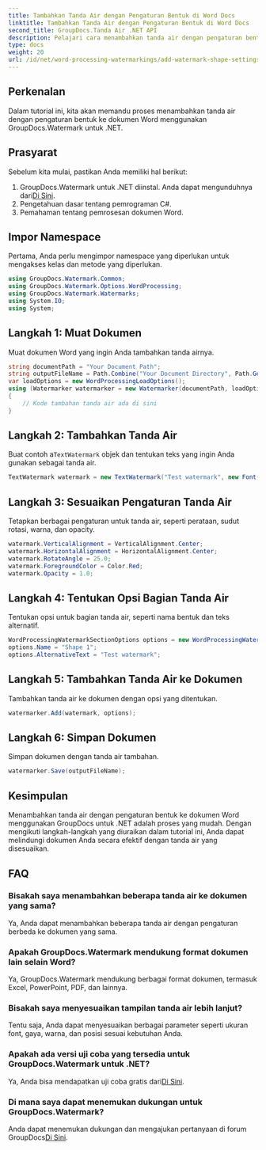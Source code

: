```yaml
---
title: Tambahkan Tanda Air dengan Pengaturan Bentuk di Word Docs
linktitle: Tambahkan Tanda Air dengan Pengaturan Bentuk di Word Docs
second_title: GroupDocs.Tanda Air .NET API
description: Pelajari cara menambahkan tanda air dengan pengaturan bentuk ke dokumen Word menggunakan GroupDocs untuk .NET. Lindungi dokumen Anda secara efektif.
type: docs
weight: 20
url: /id/net/word-processing-watermarkings/add-watermark-shape-settings-word-docs/
---
```

## Perkenalan
Dalam tutorial ini, kita akan memandu proses menambahkan tanda air dengan pengaturan bentuk ke dokumen Word menggunakan GroupDocs.Watermark untuk .NET.
## Prasyarat
Sebelum kita mulai, pastikan Anda memiliki hal berikut:
1.  GroupDocs.Watermark untuk .NET diinstal. Anda dapat mengunduhnya dari[Di Sini](https://releases.groupdocs.com/Watermark/net/).
2. Pengetahuan dasar tentang pemrograman C#.
3. Pemahaman tentang pemrosesan dokumen Word.

## Impor Namespace
Pertama, Anda perlu mengimpor namespace yang diperlukan untuk mengakses kelas dan metode yang diperlukan.
```csharp
using GroupDocs.Watermark.Common;
using GroupDocs.Watermark.Options.WordProcessing;
using GroupDocs.Watermark.Watermarks;
using System.IO;
using System;
```
## Langkah 1: Muat Dokumen
Muat dokumen Word yang ingin Anda tambahkan tanda airnya.
```csharp
string documentPath = "Your Document Path";
string outputFileName = Path.Combine("Your Document Directory", Path.GetFileName(documentPath));
var loadOptions = new WordProcessingLoadOptions();
using (Watermarker watermarker = new Watermarker(documentPath, loadOptions))
{
    // Kode tambahan tanda air ada di sini
}
```
## Langkah 2: Tambahkan Tanda Air
 Buat contoh a`TextWatermark` objek dan tentukan teks yang ingin Anda gunakan sebagai tanda air.
```csharp
TextWatermark watermark = new TextWatermark("Test watermark", new Font("Arial", 19));
```
## Langkah 3: Sesuaikan Pengaturan Tanda Air
Tetapkan berbagai pengaturan untuk tanda air, seperti perataan, sudut rotasi, warna, dan opacity.
```csharp
watermark.VerticalAlignment = VerticalAlignment.Center;
watermark.HorizontalAlignment = HorizontalAlignment.Center;
watermark.RotateAngle = 25.0;
watermark.ForegroundColor = Color.Red;
watermark.Opacity = 1.0;
```
## Langkah 4: Tentukan Opsi Bagian Tanda Air
Tentukan opsi untuk bagian tanda air, seperti nama bentuk dan teks alternatif.
```csharp
WordProcessingWatermarkSectionOptions options = new WordProcessingWatermarkSectionOptions();
options.Name = "Shape 1";
options.AlternativeText = "Test watermark";
```
## Langkah 5: Tambahkan Tanda Air ke Dokumen
Tambahkan tanda air ke dokumen dengan opsi yang ditentukan.
```csharp
watermarker.Add(watermark, options);
```
## Langkah 6: Simpan Dokumen
Simpan dokumen dengan tanda air tambahan.
```csharp
watermarker.Save(outputFileName);
```

## Kesimpulan
Menambahkan tanda air dengan pengaturan bentuk ke dokumen Word menggunakan GroupDocs untuk .NET adalah proses yang mudah. Dengan mengikuti langkah-langkah yang diuraikan dalam tutorial ini, Anda dapat melindungi dokumen Anda secara efektif dengan tanda air yang disesuaikan.
## FAQ
### Bisakah saya menambahkan beberapa tanda air ke dokumen yang sama?
Ya, Anda dapat menambahkan beberapa tanda air dengan pengaturan berbeda ke dokumen yang sama.
### Apakah GroupDocs.Watermark mendukung format dokumen lain selain Word?
Ya, GroupDocs.Watermark mendukung berbagai format dokumen, termasuk Excel, PowerPoint, PDF, dan lainnya.
### Bisakah saya menyesuaikan tampilan tanda air lebih lanjut?
Tentu saja, Anda dapat menyesuaikan berbagai parameter seperti ukuran font, gaya, warna, dan posisi sesuai kebutuhan Anda.
### Apakah ada versi uji coba yang tersedia untuk GroupDocs.Watermark untuk .NET?
 Ya, Anda bisa mendapatkan uji coba gratis dari[Di Sini](https://releases.groupdocs.com/).
### Di mana saya dapat menemukan dukungan untuk GroupDocs.Watermark?
 Anda dapat menemukan dukungan dan mengajukan pertanyaan di forum GroupDocs[Di Sini](https://forum.groupdocs.com/c/watermark/19).
